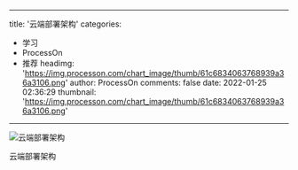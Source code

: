 
---
title: '云端部署架构'
categories: 
 - 学习
 - ProcessOn
 - 推荐
headimg: 'https://img.processon.com/chart_image/thumb/61c6834063768939a36a3106.png'
author: ProcessOn
comments: false
date: 2022-01-25 02:36:29
thumbnail: 'https://img.processon.com/chart_image/thumb/61c6834063768939a36a3106.png'
---

<div>   
<img class="thumb" alt="云端部署架构" src="https://img.processon.com/chart_image/thumb/61c6834063768939a36a3106.png" referrerpolicy="no-referrer">
<p>云端部署架构</p>  
</div>
            